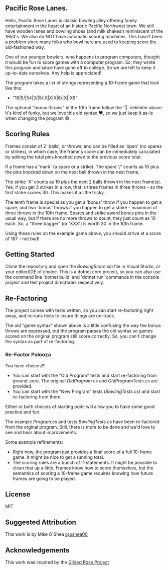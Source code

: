 ## Pacific Rose Lanes.

Hello, Pacific Rose Lanes is classic bowling alley offering family entertainment in the heart of an
historic Pacific Northwest town. We still have wooden lanes and bowling shoes (and milk shakes!) 
reminiscent of the 1950's. We also do NOT have automatic scoring machines. This hasn't been a problem
since many folks who bowl here are used to keeping score the old-fashioned way.

One of our younger bowlers, who happens to program computers, thought it would be fun to score games
with a computer program. So, they wrote this program and since have gone off to college. So we are
left to keep it up-to-date ourselves. Any help is appreciated!

The program takes a list of strings representing a 10-frame game that look like this:
- "16|5/|54|3/|5/|X|X|X|6/|X||X5"

The optional "bonus throws" in the 10th frame follow the '||' delimiter above. It's kind of funky,
but we love this old syntax :heart:, so we just keep it as-is when changing the program :smile:.

## Scoring Rules

Frames consist of 2 'balls', or throws, and can be filled as 'open' (no spares or strikes), in which case,
the frame's score can be immediately calculated by adding the total pins knocked down to 
the previous score total.

If a frame has a 'mark' (a spare or a strike).  The spare '/' counts as 10 plus the pins knocked down on 
the next ball thrown in the next frame. 

The strike 'X' counts as 10 plus the next 2 balls thrown in the next frame(s). Yes, if you get 3 strikes
in a row, that is three frames in three throws - so the first strike scores 30. This makes it a little tricky. 

The tenth frame is special as you get a 'bonus' throw if you happen to get a spare, and two 'bonus' throws
if you happen to get a strike - maximum of three throws in the 10th frame. Spares and strike award
bonus pins in the usual way, but if there are no more throws to count, they just count as 10 each. So,
a "three bagger" (or 'XXX') is worth 30 in the 10th frame.

Using these rules on the example game above, you should arrive at a score of 187 - not bad!

## Getting Started
Clone the repository and open the *BowlingScore.sln* file in Visual Studio, or your editor/IDE of choice.
This is a dotnet core project, so you can also use the command line 'dotnet build' and 'dotnet run' commands 
in the console project and test project directories respectively.

## Re-Factoring
The project comes with tests written, so you can start re-factoring right away, and re-runs tests
to insure things are on-track.

The old "game syntax" shown above is a little confusing the way the bonus throws are expressed, but
the program parses the old syntax so games scored on the original program still score correctly. So, you
can't change the syntax as part of re-factoring.

### Re-Factor Palooza
You have choices!!!
- You can start with the "Old Program" tests and start re-factoring from ground-zero. The original 
*OldProgram.cs* and *OldProgramTests.cs* are provided. 
- You can start with the "New Program" tests (*BowlingTests.cs*) and start re-factoring from there.

Either or both choices of starting point will allow you to have some good practice and fun. 

The example *Program.cs* and tests *BowlingTests.cs* have been re-factored from the orginal program.
Still, there is more to be done and we'd love to see and hear about improvements.

Some example refinements:
- Right now, the program just provides a final score of a full 10-frame game. It might be nice to get
a running total.
- The scoring rules are a bunch of if-statements. It might be possible to clean that up a little. Frames know
how to score themselves, but the semantics of scoring a 10-frame game requires knowing how future frames are
going to be played. 

## License

MIT

## Suggested Attribution
This work is by Mike O'Shea [@oshea00](https://twitter.com/oshea00)


## Acknowledgements
This work was inspired by the [Gilded Rose Project](https://github.com/NotMyself/GildedRose)


